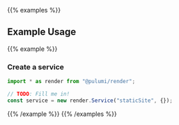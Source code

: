 {{% examples %}}
## Example Usage
{{% example %}}
### Create a service
```typescript
import * as render from "@pulumi/render";

// TODO: Fill me in!
const service = new render.Service("staticSite", {});
```
{{% /example %}}
{{% /examples %}}